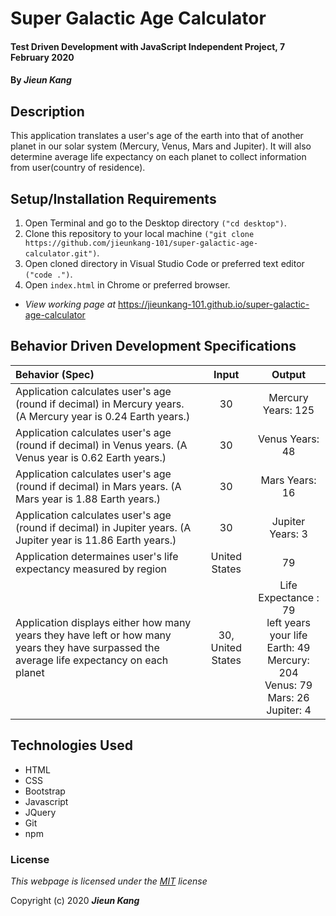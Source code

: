 # Super Galactic Age Calculator 

#### Test Driven Development with JavaScript Independent Project, 7 February 2020
 
#### By **_Jieun Kang_**

## Description
This application translates a user's age of the earth into that of another planet in our solar system (Mercury, Venus, Mars and Jupiter). It will also determine average life expectancy on each planet to collect information from user(country of residence).

## Setup/Installation Requirements

1. Open Terminal and go to the Desktop directory `("cd desktop")`.
2. Clone this repository to your local machine `("git clone https://github.com/jieunkang-101/super-galactic-age-calculator.git")`.
3. Open cloned directory in Visual Studio Code or preferred text editor `("code .")`.
4. Open `index.html` in Chrome or preferred browser.
* _View working page at_ https://jieunkang-101.github.io/super-galactic-age-calculator

## Behavior Driven Development Specifications

| Behavior (Spec)                 | Input     | Output |
| :------------------------------ | :-------: | :----: |
| Application calculates user's age (round if decimal) in Mercury years. (A Mercury year is 0.24 Earth years.) | 30 | Mercury Years: 125 |
| Application calculates user's age (round if decimal) in Venus years. (A Venus year is 0.62 Earth years.) | 30 | Venus Years: 48 |
| Application calculates user's age (round if decimal) in Mars years. (A Mars year is 1.88 Earth years.) | 30 | Mars Years: 16 |
| Application calculates user's age (round if decimal) in Jupiter years. (A Jupiter year is 11.86 Earth years.) | 30 | Jupiter Years: 3 |
| Application determaines user's life expectancy measured by region | United States | 79 |
| Application displays either how many years they have left or how many years they have surpassed the average life expectancy on each planet | 30, United States | Life Expectance : 79 <br /> left years your life <br /> Earth: 49 <br/> Mercury: 204 <br/> Venus: 79 <br/> Mars: 26 <br/> Jupiter: 4|



## Technologies Used

* HTML
* CSS
* Bootstrap
* Javascript
* JQuery
* Git
* npm

### License

*This webpage is licensed under the [MIT](https://en.wikipedia.org/wiki/MIT_License) license*

Copyright (c) 2020 **_Jieun Kang_**
